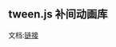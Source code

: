 ## tween.js  补间动画库

文档:[链接](https://github.com/tweenjs/tween.js/blob/main/docs/user_guide_zh-CN.md)
